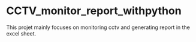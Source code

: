 # CCTV_monitor_report_withpython
This projet mainly focuses on monitoring cctv and generating report in the excel sheet.

